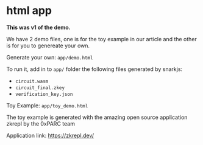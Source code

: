 # html app

**This was v1 of the demo.**


We have 2 demo files, one is for the toy example in our article and the other is for you to genereate your own.

Generate your own:
`app/demo.html`

To run it, add in to `app/` folder the following files generated by snarkjs:

- `circuit.wasm`
- `circuit_final.zkey`
- `verification_key.json`

Toy Example:
`app/toy_demo.html`

The toy example is generated with the amazing open source application zkrepl by the 0xPARC team

Application link:
https://zkrepl.dev/